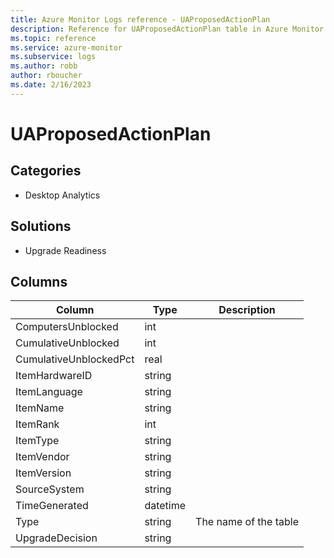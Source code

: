 ```yaml
---
title: Azure Monitor Logs reference - UAProposedActionPlan
description: Reference for UAProposedActionPlan table in Azure Monitor Logs.
ms.topic: reference
ms.service: azure-monitor
ms.subservice: logs
ms.author: robb
author: rboucher
ms.date: 2/16/2023
---
```


# UAProposedActionPlan

 

## Categories

- Desktop Analytics
## Solutions

- Upgrade Readiness




## Columns

| Column | Type | Description |
| --- | --- | --- |
| ComputersUnblocked | int |  |
| CumulativeUnblocked | int |  |
| CumulativeUnblockedPct | real |  |
| ItemHardwareID | string |  |
| ItemLanguage | string |  |
| ItemName | string |  |
| ItemRank | int |  |
| ItemType | string |  |
| ItemVendor | string |  |
| ItemVersion | string |  |
| SourceSystem | string |  |
| TimeGenerated | datetime |  |
| Type | string | The name of the table |
| UpgradeDecision | string |  |
